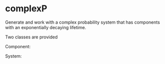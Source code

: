 # complexP
Generate and work with a complex probability system that has components with an exponentially decaying lifetime.

Two classes are provided

Component:

System:

  

